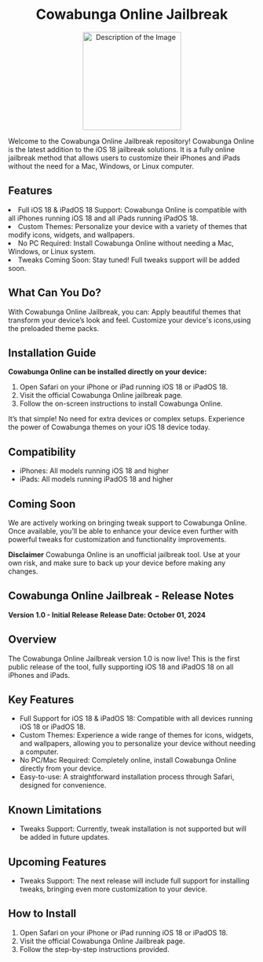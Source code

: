 <div align="center">
  <h1>Cowabunga Online Jailbreak</h1>
</div>

<div align="center">
  <img src="" alt="Description of the Image" width="200"/>
</div>

Welcome to the Cowabunga Online Jailbreak repository! Cowabunga Online is the latest addition to the iOS 18 jailbreak solutions. It is a fully online jailbreak method that allows users to customize their iPhones and iPads without the need for a Mac, Windows, or Linux computer.

## Features

<li> Full iOS 18 & iPadOS 18 Support: Cowabunga Online is compatible with all iPhones running iOS 18 and all iPads running iPadOS 18.</li>
<li>Custom Themes: Personalize your device with a variety of themes that modify icons, widgets, and wallpapers.</li>
<li>No PC Required: Install Cowabunga Online without needing a Mac, Windows, or Linux system.</li>
<li>Tweaks Coming Soon: Stay tuned! Full tweaks support will be added soon.</li>

## What Can You Do?
With Cowabunga Online Jailbreak, you can:
Apply beautiful themes that transform your device’s look and feel.
Customize your device's icons,using the preloaded theme packs.

## Installation Guide
<b> Cowabunga Online can be installed directly on your device: </b>

1. Open Safari on your iPhone or iPad running iOS 18 or iPadOS 18.
2. Visit the official Cowabunga Online jailbreak  page.
3. Follow the on-screen instructions to install Cowabunga Online.
   
It’s that simple! No need for extra devices or complex setups. Experience the power of Cowabunga themes on your iOS 18 device today.

## Compatibility

*  iPhones: All models running iOS 18 and higher
*  iPads: All models running iPadOS 18 and higher

## Coming Soon
We are actively working on bringing tweak support to Cowabunga Online. Once available, you’ll be able to enhance your device even further with powerful tweaks for customization and functionality improvements.

<b>Disclaimer</b>
Cowabunga Online is an unofficial jailbreak tool. Use at your own risk, and make sure to back up your device before making any changes.


## Cowabunga Online Jailbreak - Release Notes
<b>Version 1.0 - Initial Release</b>
<b>Release Date: October 01, 2024</b>

## Overview

The Cowabunga Online Jailbreak version 1.0 is now live! This is the first public release of the tool, fully supporting iOS 18 and iPadOS 18 on all iPhones and iPads.

## Key Features

*  Full Support for iOS 18 & iPadOS 18: Compatible with all devices running iOS 18 or iPadOS 18.
*  Custom Themes: Experience a wide range of themes for icons, widgets, and wallpapers, allowing you to personalize your device without needing a computer.
*  No PC/Mac Required: Completely online, install Cowabunga Online directly from your device.
*  Easy-to-use: A straightforward installation process through Safari, designed for convenience.
  
## Known Limitations

*  Tweaks Support: Currently, tweak installation is not supported but will be added in future updates.
  
## Upcoming Features

* Tweaks Support: The next release will include full support for installing tweaks, bringing even more customization to your device.
  
## How to Install

1. Open Safari on your iPhone or iPad running iOS 18 or iPadOS 18.
2. Visit the official Cowabunga Online Jailbreak page.
3. Follow the step-by-step instructions provided.
